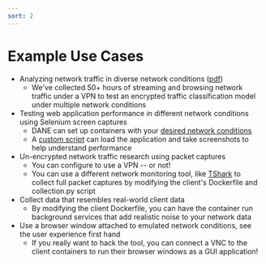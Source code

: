 ```yaml
---
sort: 2
---
```


# Example Use Cases

- Analyzing network traffic in diverse network conditions ([pdf](../media/Analyzing-Network-Traffic-In-Diverse-Network-Conditions.pdf))
  - We've collected 50+ hours of streaming and browsing network traffic under a VPN to test an encrypted traffic classification model under multiple network conditions
- Testing web application performance in different network conditions using Selenium screen captures
  - DANE can set up containers with your [desired network conditions](../guide/config.md)
  - A [custom script](../guide/custom-scripts.md) can load the application and take screenshots to help understand performance
- Un-encrypted network traffic research using packet captures
  - You can configure to use a VPN -- or not!
  - You can use a different network monitoring tool, like [TShark](https://tshark.dev/) to collect full packet captures by modifying the client's Dockerfile and collection.py script
- Collect data that resembles real-world client data
  - By modifying the client Dockerfile, you can have the container run background services that add realistic noise to your network data
- Use a browser window attached to emulated network conditions, see the user experience first hand
  - If you really want to hack the tool, you can connect a VNC to the client containers to run their browser windows as a GUI application!

